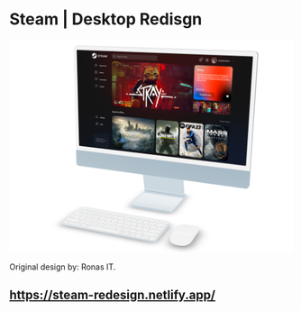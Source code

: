 # Steam | Desktop Redisgn

![DeviceView](./assets/media/device-view.png)

Original design by: Ronas IT.

## https://steam-redesign.netlify.app/

